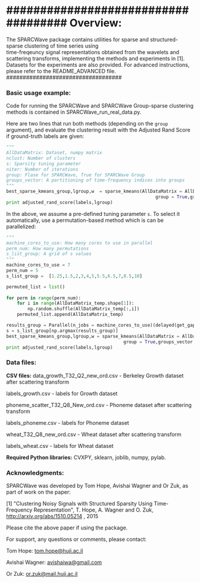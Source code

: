 ####################################
Overview: 
=================
The SPARCWave package contains utilities for sparse and structured-sparse clustering of time series using  
time-freqeuncy signal representations obtained from the wavelets and scattering transforms, implementing the methods and experiments in [1]. Datasets for the experiments are also provided.
For advanced instructions, please refer to the README_ADVANCED file.
###################################


### Basic usage example:

Code for running the SPARCWave and SPARCWave Group-sparse clustering methods is contained in SPARCWave_run_real_data.py.

Here are two lines that run both methods (depending on the `group` argument), and evaluate the clustering result with
the Adjusted Rand Score if ground-truth labels are given:
```python
"""
AllDataMatrix: Dataset, numpy matrix
nclust: Number of clusters
s: Sparsity tuning parameter
niter: Number of iterations
group: Flase for SPARCWave, True for SPARCWave Group
groups_vector: A partitioning of time-frequency indices into groups
"""
best_sparse_kmeans_group,lgroup,w  = sparse_kmeans(AllDataMatrix = AllDataMatrix, nclust = nclust, s = s,niter = niter,
                                                        group = True,groups_vector =  groups_vector)
print adjusted_rand_score(labels,lgroup)                                                        
```

In the above, we assume a pre-defined tuning parameter `s`. To select it automatically, use a permutation-based method which is can be parallelized:
```python
"""
machine_cores_to_use: How many cores to use in parallel
perm_num: How many permutations
s_list_group: A grid of s values
"""
machine_cores_to_use = 7 
perm_num = 5
s_list_group =  [1.25,1.5,2,3,4,5,5.5,6.5,7,8.5,10]

permuted_list = list()
    
for perm in range(perm_num):
    for i in range(AllDataMatrix_temp.shape[1]):
        np.random.shuffle(AllDataMatrix_temp[:,i])
    permuted_list.append(AllDataMatrix_temp)

results_group = Parallel(n_jobs = machine_cores_to_use)(delayed(get_gap_one_s_group)(i,AllDataMatrix = AllDataMatrix,permuted_list = permuted_list) for i in zip(s_list_group,[nclust]*len(s_list_group),[False]*len(s_list_group)))  
s = s_list_group[np.argmax(results_group)]
best_sparse_kmeans_group,lgroup,w = sparse_kmeans(AllDataMatrix = AllDataMatrix, nclust = nclust, s = s,niter = niter,
                                            group = True,groups_vector = groups_vector) print adjusted_rand_score(labels,lgroup)                                                        
print adjusted_rand_score(labels,lgroup)
```

### Data files:

**CSV files:**
data_growth_T32_Q2_new_ord.csv - Berkeley Growth dataset after scattering transform

labels_growth.csv - labels for Growth dataset

phoneme_scatter_T32_Q8_New_ord.csv - Phoneme dataset after scattering transform

labels_phoneme.csv - labels for Phoneme dataset

wheat_T32_Q8_new_ord.csv - Wheat dataset after scattering transform

labels_wheat.csv - labels for Wheat dataset

**Required Python libraries:** CVXPY, sklearn, joblib, numpy, pylab. 

### Acknowledgments:

SPARCWave was developed by Tom Hope, Avishai Wagner and Or Zuk, as part of work on the paper:

[1]  "Clustering Noisy Signals with Structured Sparsity Using Time-Frequency Representation", T. Hope, A. Wagner and O. Zuk, http://arxiv.org/abs/1510.05214 , 2015

Please cite the above paper if using the package.

For support, any questions or comments, please contact:

Tom Hope: tom.hope@huji.ac.il

Avishai Wagner: avishaiwa@gmail.com

Or Zuk: or.zuk@mail.huji.ac.il
